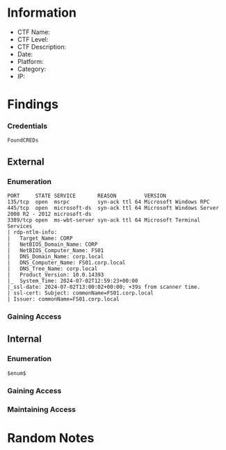 # Information
- CTF Name: 
- CTF Level:
- CTF Description: 
- Date: 
- Platform: 
- Category: 
- IP: 

# Findings
### Credentials
`FoundCREDs`
## External
### Enumeration
```shell
PORT     STATE SERVICE       REASON         VERSION
135/tcp  open  msrpc         syn-ack ttl 64 Microsoft Windows RPC
445/tcp  open  microsoft-ds  syn-ack ttl 64 Microsoft Windows Server 2008 R2 - 2012 microsoft-ds
3389/tcp open  ms-wbt-server syn-ack ttl 64 Microsoft Terminal Services
| rdp-ntlm-info:
|   Target_Name: CORP
|   NetBIOS_Domain_Name: CORP
|   NetBIOS_Computer_Name: FS01
|   DNS_Domain_Name: corp.local
|   DNS_Computer_Name: FS01.corp.local
|   DNS_Tree_Name: corp.local
|   Product_Version: 10.0.14393
|_  System_Time: 2024-07-02T12:59:23+00:00
|_ssl-date: 2024-07-02T13:00:02+00:00; +39s from scanner time.
| ssl-cert: Subject: commonName=FS01.corp.local
| Issuer: commonName=FS01.corp.local
```

### Gaining Access


## Internal
### Enumeration
`$enum$`

### Gaining Access


### Maintaining Access


# Random Notes